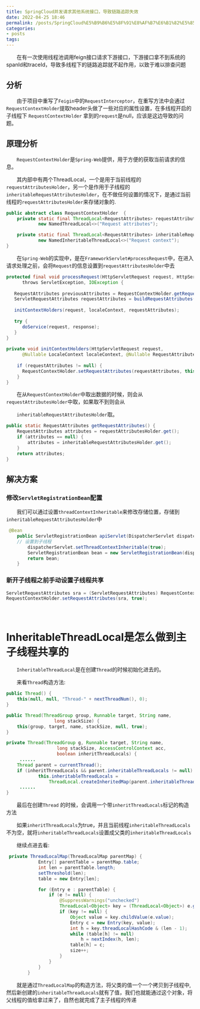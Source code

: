 ```yaml
---
title: SpringCloud并发请求其他系统接口，导致链路追踪失效
date: 2022-04-25 18:46
permalink: /posts/SpringCloud%E5%B9%B6%E5%8F%91%E8%AF%B7%E6%B1%82%E5%85%B6%E4%BB%96%E7%B3%BB%E7%BB%9F%E6%8E%A5%E5%8F%A3%EF%BC%8C%E5%AF%BC%E8%87%B4%E9%93%BE%E8%B7%AF%E8%BF%BD%E8%B8%AA%E5%A4%B1%E6%95%88
categories:
- posts
tags: 
---
```

　　在有一次使用线程池调用feign接口请求下游接口，下游接口拿不到系统的spanId和traceId，导致多线程下的链路追踪就不起作用，以致于难以排查问题

## 分析

　　由于项目中重写了`Feigin`中的`RequestInterceptor`，在重写方法中会通过`RequestContextHolder`提取header头做了一些对应的属性设置，在多线程开启的子线程下 `RequestContextHolder` 拿到的`request`是null，应该是这边导致的问题。

## 原理分析

　　`RequestContextHolder`是`Spring-Web`提供，用于方便的获取当前请求的信息。

　　其内部中有两个ThreadLocal，一个是用于当前线程的`requestAttributesHolder`，另一个是作用于子线程的`inheritableRequestAttributesHolder`，在不做任何设置的情况下，是通过当前线程的`requestAttributesHolder`来存储对象的.

```java
public abstract class RequestContextHolder  {
	private static final ThreadLocal<RequestAttributes> requestAttributesHolder =
			new NamedThreadLocal<>("Request attributes");

	private static final ThreadLocal<RequestAttributes> inheritableRequestAttributesHolder =
			new NamedInheritableThreadLocal<>("Request context");
}
```

　　在`Spring-Web`的实现中，是在`FrameworkServlet#processRequest`中，在进入请求处理之前，会将`Request`的信息设置到`requestAttributesHolder`中去

```java
protected final void processRequest(HttpServletRequest request, HttpServletResponse response)
      throws ServletException, IOException {
​
   RequestAttributes previousAttributes = RequestContextHolder.getRequestAttributes();
   ServletRequestAttributes requestAttributes = buildRequestAttributes(request, response, previousAttributes);
​
   initContextHolders(request, localeContext, requestAttributes);
​
   try {
      doService(request, response);
   }
}
​
private void initContextHolders(HttpServletRequest request,
      @Nullable LocaleContext localeContext, @Nullable RequestAttributes requestAttributes) {
​
    if (requestAttributes != null) {
      RequestContextHolder.setRequestAttributes(requestAttributes, this.threadContextInheritable);
    }
}
```

　　在从`RequestContextHolder`中取出数据的时候，则会从`requestAttributesHolder`中取，如果取不到则会从

　　`inheritableRequestAttributesHolder`取。

```java
public static RequestAttributes getRequestAttributes() {
	RequestAttributes attributes = requestAttributesHolder.get();
	if (attributes == null) {
		attributes = inheritableRequestAttributesHolder.get();
	}
	return attributes;
}
```

## 解决方案

### 修改`ServletRegistrationBean`配置

　　我们可以通过设置`threadContextInheritable`来修改存储位置，存储到`inheritableRequestAttributesHolder`中

```java
 @Bean
    public ServletRegistrationBean apiServlet(DispatcherServlet dispatcherServlet) {
	// 设置到子线程
        dispatcherServlet.setThreadContextInheritable(true);
        ServletRegistrationBean bean = new ServletRegistrationBean(dispatcherServlet);
        return bean;
    }
```

### 新开子线程之前手动设置子线程共享

```java
ServletRequestAttributes sra = (ServletRequestAttributes) RequestContextHolder.getRequestAttributes();
RequestContextHolder.setRequestAttributes(sra, true);
```

　　

# InheritableThreadLocal是怎么做到主子线程共享的

　　`InheritableThreadLocal`是在创建`Thread`的时候初始化进去的。

　　来看`Thread`构造方法:

```java
public Thread() {
    this(null, null, "Thread-" + nextThreadNum(), 0);
}

public Thread(ThreadGroup group, Runnable target, String name,
                  long stackSize) {
    this(group, target, name, stackSize, null, true);
}

private Thread(ThreadGroup g, Runnable target, String name,
                   long stackSize, AccessControlContext acc,
                   boolean inheritThreadLocals) {
     ......
    Thread parent = currentThread();
    if (inheritThreadLocals && parent.inheritableThreadLocals != null)
            this.inheritableThreadLocals =
                ThreadLocal.createInheritedMap(parent.inheritableThreadLocals);
     ......
}
```

　　最后在创建`Thread` 的时候，会调用一个带`inheritThreadLocals`标记的构造方法

　　如果`inheritThreadLocals`为true，并且当前线程`inheritableThreadLocals`不为空，就将`inheritableThreadLocals`设置成父类的`inheritableThreadLocals`

　　继续点进去看:

```java
 private ThreadLocalMap(ThreadLocalMap parentMap) {
            Entry[] parentTable = parentMap.table;
            int len = parentTable.length;
            setThreshold(len);
            table = new Entry[len];

            for (Entry e : parentTable) {
                if (e != null) {
                    @SuppressWarnings("unchecked")
                    ThreadLocal<Object> key = (ThreadLocal<Object>) e.get();
                    if (key != null) {
                        Object value = key.childValue(e.value);
                        Entry c = new Entry(key, value);
                        int h = key.threadLocalHashCode & (len - 1);
                        while (table[h] != null)
                            h = nextIndex(h, len);
                        table[h] = c;
                        size++;
                    }
                }
            }
        }
```

　　就是通过`ThreadLocalMap`的构造方法，将父类的值一个一个拷贝到子线程中,然后新创建的`inheritableThreadLocals`就有了值，我们也就能通过这个对象，将父线程的值给拿过来了，自然也就完成了主子线程的传递

　　
